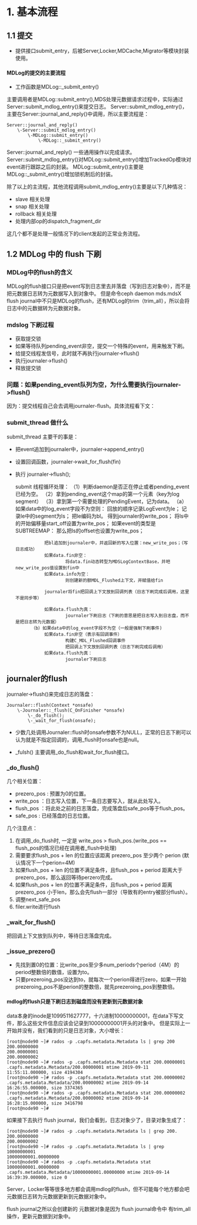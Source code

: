 # 1. 基本流程

## 1.1 提交

* 提供接口submit_entry，后被Server,Locker,MDCache,Migrator等模块封装使用。

#### MDLog的提交的主要流程

* 工作函数是MDLog::_submit_entry()

主要调用者是MDLog::submit_entry(),MDS处理元数据请求过程中，实际通过Server::submit_mdlog_entry()来提交日志。
Server::submit_mdlog_entry()，主要在Server::journal_and_reply()中调用，所以主要流程是：

    Server::journal_and_reply()
        \-Server::submit_mdlog_entry() 
            \-MDLog::submit_entry()
                \-MDLog::_submit_entry()


Server::journal_and_reply() 一些通用操作以完成请求。
Server::submit_mdlog_entry()对MDLog::submit_entry()增加TrackedOp模块对event进行跟踪之后的封装。
MDLog::submit_entry()主要是MDLog::_submit_entry()增加锁机制后的封装。

除了以上的主流程，其他流程调用submit_mdlog_entry()主要是以下几种情况：

* slave 相关处理
* snap 相关处理
* rollback 相关处理
* 处理内部op的dispatch_fragment_dir

这几个都不是处理一般情况下的client发起的正常业务流程。


## 1.2 MDLog 中的 flush 下刷

### MDLog中的flush的含义

MDLog的flush接口只是把event写到日志里去并落盘（写到日志对象中），而不是把元数据日志转为元数据写入到对象中。
但是命令ceph daemon mds.mdsX flush journal中不只是MDLog的flush，还有MDLog的trim（trim_all），所以会将日志中的元数据转为元数据对象。

### mdslog 下刷过程

* 获取提交锁
* 如果等待队列pending_event非空，提交一个特殊的event，用来触发下刷。
* 给提交线程发信号，此时就不再执行journaler->flush()
* 执行journaler->flush()
* 释放提交锁

### 问题：如果pending_event队列为空，为什么需要执行journaler->flush()

因为：提交线程自己会去调用journaler-flush。具体流程看下文：

### submit_thread 做什么

submit_thread 主要干的事是：

* 把event追加到journaler中，journaler->append_entry()
* 设置回调函数，journaler->wait_for_flush(fin)
* 执行 journaler->flush();

    submit 线程循环处理：
        （1）判断daemon是否正在停止或者pending_event已经为空。
        （2）拿到pending_event这个map的第一个元素（key为log segment）
        （3）拿到第一个需要处理的PendingEvent，记为data。
            （a）如果data中的log_event字段不为空则：
                 回放的顺序记录LogEvent为le；
                 记录le中的segment为ls；
                 把le编码为bl。
                 得到journaler的write_pos；
                 将ls中的开始偏移量start_off设置为write_pos；
                 如果event的类型是SUBTREEMAP：
                         那么把ls的offset也设置为write_pos；

                 把bl追加到journaler中，并返回新的写入位置：new_write_pos；（写日志成功）
                 如果data.fin非空：
                         将data.fin动态转型为MDSLogContextBase，并吧new_write_pos值设置到fin中
                 如果data.info为空：
                         则创建新的额MDL_Flushed上下文，并赋值给fin

                 journaler将fin把回调上下文放到回调列表（日志下刷完成后调用，这里不是同步等）

                 如果data.flush为真：
                         journaler下刷日志（下刷的意思是把日志写入到日志盘，而不是把日志转为元数据）
            （b）如果data中的log_event字段不为空（一般是强制下刷事件)
                 如果data.fin非空（表示有回调事件）
                         构建C_MDL_Flushed回调事件
                         把回调上下文放到回调列表（日志下刷完成后调用）
                 如果data.flush为真：
                         journaler下刷日志


## journaler的flush 

journaler->flush()来完成日志的落盘：

    Journaler::flush(Context *onsafe)
        \-Journaler::_flush(C_OnFinisher *onsafe)
            \-_do_flush();
            \-_wait_for_flush(onsafe);
    

* 少数几处调用Journaler::flush时onsafe参数不为NULL，正常的日志下刷可以认为就是不指定回调的，调用_flush时onsafe也是null。

* _fulsh() 主要调用_do_flush和wait_for_flush接口。

### _do_flush()

几个相关位置：

* prezero_pos : 预置为0的位置。
* write_pos   ：日志写入位置，下一条日志要写入，就从此处写入。
* flush_pos   ：将此处之前的日志落盘，完成落盘后safe_pos等于flush_pos。
* safe_pos    : 已经落盘的日志位置。

几个注意点：

1. 在调用_do_flush时, 一定是 write_pos > flush_pos.(write_pos == flush_pos的情况已经在调用者_flush中处理)
2. 需要要求flush_pos + len 的位置应该距离 prezero_pos 至少两个 perion (默认情况下一个perion=4M)
3. 如果flush_pos + len 的位置不满足条件，且flush_pos + period 距离大于 prezero_pos，那么返回等待perzero完成。
4. 如果flush_pos + len 的位置不满足条件，且flush_pos + period 距离 prezero_pos 小于len，那么会先flush一部分（导致有的entry被部分flush）。
5. 调整next_safe_pos
6. filer.write进行flush

### _wait_for_flush()

把回调上下文放到队列中，等待日志落盘完成。

### _issue_prezero()

* 先找到置0的位置：比write_pos至少多num_periods个period（4M）的period整数倍的数值，设置为to。
* 只要prezeroing_pos没达到to，就每次一个perion得进行zero，如果一开始prezeroing_pos不是perion的整数倍，就先prezeroing_pos到整数倍。

#### mdlog的flush只是下刷日志到磁盘而没有更新到元数据对象

data本身的inode是1099511627777，十六进制10000000001，在data下写文件，那么这些文件信息应该会记录到10000000001开头的对象中。
但是实际上一开始并没有，我们看到的只是日志对象，大小增长：

    [root@node90 ~]# rados -p .capfs.metadata.Metadata ls | grep 200
    200.00000000
    200.00000001
    200.00000002
    [root@node90 ~]# rados -p .capfs.metadata.Metadata stat 200.00000001
    .capfs.metadata.Metadata/200.00000001 mtime 2019-09-11 11:55:11.000000, size 4194304
    [root@node90 ~]# rados -p .capfs.metadata.Metadata stat 200.00000002
    .capfs.metadata.Metadata/200.00000002 mtime 2019-09-14 16:26:55.000000, size 3374365
    [root@node90 ~]# rados -p .capfs.metadata.Metadata stat 200.00000002
    .capfs.metadata.Metadata/200.00000002 mtime 2019-09-14 16:28:15.000000, size 3416798
    [root@node90 ~]#

如果接下去执行 flush journal，我们会看到，日志对象少了，目录对象生成了：
  
    [root@node90 ~]# rados -p .capfs.metadata.Metadata ls | grep 200.
    200.00000000
    200.00000002
    [root@node90 ~]# rados -p .capfs.metadata.Metadata ls | grep 10000000001
    10000000001.00000000
    [root@node90 ~]# rados -p .capfs.metadata.Metadata stat 10000000001.00000000
    .capfs.metadata.Metadata/10000000001.00000000 mtime 2019-09-14 16:39:39.000000, size 0

Server，Locker等等很多地方都会调用mdlog的flush，但不可能每个地方都会吧元数据日志转为元数据更新到元数据对象中。

flush journal之所以会创建新的 元数据对象是因为 flush journal命令中 有trim_all操作，更新元数据到对象中。
